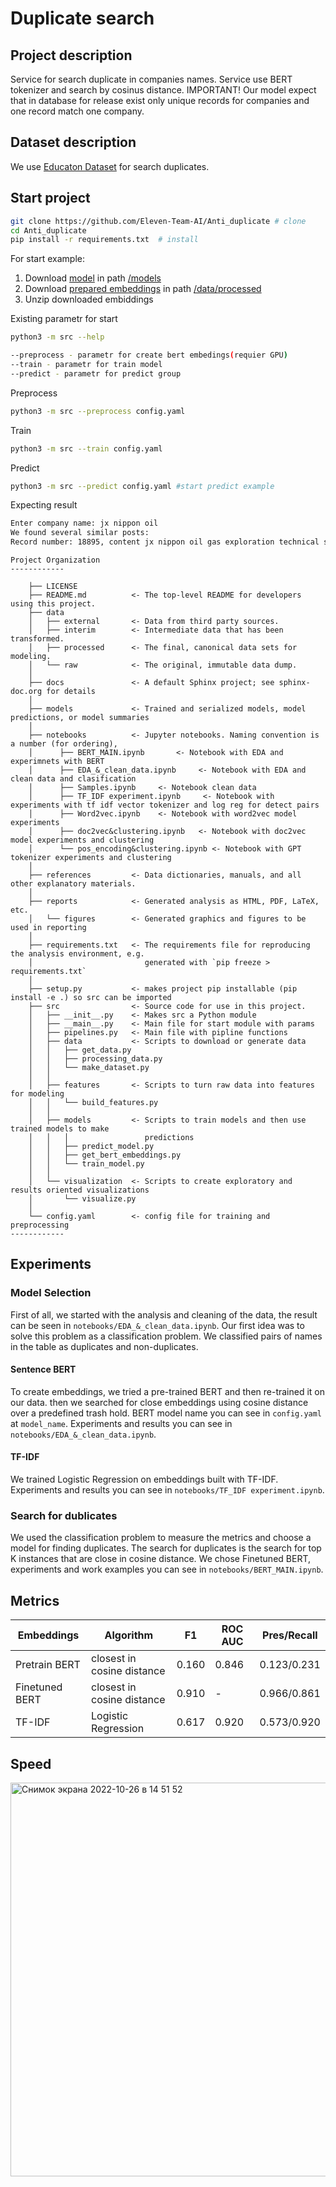 Duplicate search
==============================
## Project description
Service for search duplicate in companies names. Service use BERT tokenizer and search by cosinus distance.
IMPORTANT!
Our model expect that in database for release exist only unique records for companies and one record match one company.
## Dataset description
We use [Educaton Dataset](https://drive.google.com/file/d/1e9bdr7wcQX_YBudQcsKj-sMoIGxQOlK4/view?usp=sharing) for search duplicates.

## Start project
```bash
git clone https://github.com/Eleven-Team-AI/Anti_duplicate # clone
cd Anti_duplicate
pip install -r requirements.txt  # install
```
For start example:
1. Download [model](https://drive.google.com/file/d/1NN8536lIojlTqyoS_0XaJ6aZ-mUdH_RM/view) in path [/models](https://github.com/Eleven-Team-AI/Anti_duplicate/tree/main/models)
2. Download [prepared embeddings](https://drive.google.com/file/d/1EO_UrArhIwpcY32HA2ZQ5E5clyxFwiUW/view) in path [/data/processed](https://github.com/Eleven-Team-AI/Anti_duplicate/tree/main/data/processed) 
3. Unzip downloaded embiddings

Existing parametr for start
```bash
python3 -m src --help
```
```bash
--preprocess - parametr for create bert embedings(requier GPU)
--train - parametr for train model
--predict - parametr for predict group
```
Preprocess
```bash
python3 -m src --preprocess config.yaml
```
Train
```bash
python3 -m src --train config.yaml
```
Predict
```bash
python3 -m src --predict config.yaml #start predict example
```
Expecting result
```bash
Enter company name: jx nippon oil
We found several similar posts:
Record number: 18895, content jx nippon oil gas exploration technical service
```
```
Project Organization
------------

    ├── LICENSE
    ├── README.md          <- The top-level README for developers using this project.
    ├── data
    │   ├── external       <- Data from third party sources.
    │   ├── interim        <- Intermediate data that has been transformed.
    │   ├── processed      <- The final, canonical data sets for modeling.
    │   └── raw            <- The original, immutable data dump.
    │
    ├── docs               <- A default Sphinx project; see sphinx-doc.org for details
    │
    ├── models             <- Trained and serialized models, model predictions, or model summaries
    │
    ├── notebooks          <- Jupyter notebooks. Naming convention is a number (for ordering),
    │      ├── BERT_MAIN.ipynb       <- Notebook with EDA and experimnets with BERT
    │      ├── EDA_&_clean_data.ipynb     <- Notebook with EDA and clean data and clasification
    │      ├── Samples.ipynb     <- Notebook clean data
    │      ├── TF_IDF experiment.ipynb     <- Notebook with experiments with tf idf vector tokenizer and log reg for detect pairs
    │      ├── Word2vec.ipynb    <- Notebook with word2vec model experiments
    │      ├── doc2vec&clustering.ipynb   <- Notebook with doc2vec model experiments and clustering
    │      └── pos_encoding&clustering.ipynb <- Notebook with GPT tokenizer experiments and clustering 
    │   
    ├── references         <- Data dictionaries, manuals, and all other explanatory materials.
    │   
    ├── reports            <- Generated analysis as HTML, PDF, LaTeX, etc.
    │   └── figures        <- Generated graphics and figures to be used in reporting
    │
    ├── requirements.txt   <- The requirements file for reproducing the analysis environment, e.g.
    │                         generated with `pip freeze > requirements.txt`
    │
    ├── setup.py           <- makes project pip installable (pip install -e .) so src can be imported
    ├── src                <- Source code for use in this project.
    │   ├── __init__.py    <- Makes src a Python module
    │   ├── __main__.py    <- Main file for start module with params
    │   ├── pipelines.py   <- Main file with pipline functions
    │   ├── data           <- Scripts to download or generate data
    │   │   ├── get_data.py
    │   │   ├── processing_data.py
    │   │   └── make_dataset.py
    │   │
    │   ├── features       <- Scripts to turn raw data into features for modeling
    │   │   └── build_features.py
    │   │
    │   ├── models         <- Scripts to train models and then use trained models to make
    │   │   │                 predictions
    │   │   ├── predict_model.py
    │   │   ├── get_bert_embeddings.py
    │   │   └── train_model.py
    │   │
    │   └── visualization  <- Scripts to create exploratory and results oriented visualizations
    │       └── visualize.py
    │
    └── config.yaml        <- config file for training and preprocessing
------------
```
## Experiments
### Model Selection

First of all, we started with the analysis and cleaning of the data, the result can be seen in `notebooks/EDA_&_clean_data.ipynb`. 
Our first idea was to solve this problem as a classification problem. We classified pairs of names in the table as duplicates and non-duplicates.
#### Sentence BERT
To create embeddings, we tried a pre-trained BERT and then re-trained it on our data.
then we searched for close embeddings using cosine distance over a predefined trash hold.
BERT model name you can see in `config.yaml` at `model_name`. Experiments and results you can see in 
`notebooks/EDA_&_clean_data.ipynb`. 
#### TF-IDF
We trained Logistic Regression on embeddings built with TF-IDF.
Experiments and results you can see in `notebooks/TF_IDF experiment.ipynb`.

### Search for dublicates

We used the classification problem to measure the metrics and choose a model for finding duplicates.
The search for duplicates is the search for top K instances that are close in cosine distance.
We chose Finetuned BERT, experiments and work examples you can see in `notebooks/BERT_MAIN.ipynb`.



## Metrics
| Embeddings    |Algorithm                   |F1            |ROC AUC       |Pres/Recall   |
| ------------- | ------------- |----------------------------|------------- |-------------|
| Pretrain BERT | closest in cosine distance |0.160         |0.846         |0.123/0.231   |
| Finetuned BERT|closest in cosine distance  |0.910         | -            |0.966/0.861   |
| TF-IDF        |Logistic Regression         |0.617         | 0.920        |0.573/0.920   |


## Speed
<img width="630" alt="Снимок экрана 2022-10-26 в 14 51 52" src="https://user-images.githubusercontent.com/99802770/198031037-c7d8ec02-396a-4891-b9a4-ac7cbcdeaeed.png">


